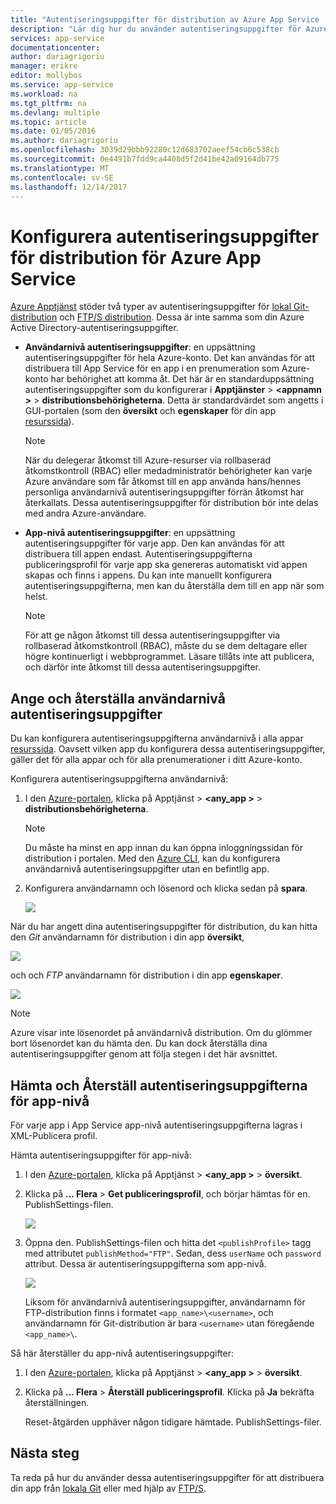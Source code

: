 ```yaml
---
title: "Autentiseringsuppgifter för distribution av Azure App Service | Microsoft Docs"
description: "Lär dig hur du använder autentiseringsuppgifter för Azure App Service-distribution."
services: app-service
documentationcenter: 
author: dariagrigoriu
manager: erikre
editor: mollybos
ms.service: app-service
ms.workload: na
ms.tgt_pltfrm: na
ms.devlang: multiple
ms.topic: article
ms.date: 01/05/2016
ms.author: dariagrigoriu
ms.openlocfilehash: 3039d29bbb92280c12d683702aeef54cb6c538cb
ms.sourcegitcommit: 0e4491b7fdd9ca4408d5f2d41be42a09164db775
ms.translationtype: MT
ms.contentlocale: sv-SE
ms.lasthandoff: 12/14/2017
---
```

# <a name="configure-deployment-credentials-for-azure-app-service"></a>Konfigurera autentiseringsuppgifter för distribution för Azure App Service
[Azure Apptjänst](http://go.microsoft.com/fwlink/?LinkId=529714) stöder två typer av autentiseringsuppgifter för [lokal Git-distribution](app-service-deploy-local-git.md) och [FTP/S distribution](app-service-deploy-ftp.md). Dessa är inte samma som din Azure Active Directory-autentiseringsuppgifter.

* **Användarnivå autentiseringsuppgifter**: en uppsättning autentiseringsuppgifter för hela Azure-konto. Det kan användas för att distribuera till App Service för en app i en prenumeration som Azure-konto har behörighet att komma åt. Det här är en standarduppsättning autentiseringsuppgifter som du konfigurerar i **Apptjänster** > **&lt;appnamn >** > **distributionsbehörigheterna**. Detta är standardvärdet som angetts i GUI-portalen (som den **översikt** och **egenskaper** för din app [resurssida](../azure-resource-manager/resource-group-portal.md#manage-resources)).

    > [!NOTE]
    > När du delegerar åtkomst till Azure-resurser via rollbaserad åtkomstkontroll (RBAC) eller medadministratör behörigheter kan varje Azure användare som får åtkomst till en app använda hans/hennes personliga användarnivå autentiseringsuppgifter förrän åtkomst har återkallats. Dessa autentiseringsuppgifter för distribution bör inte delas med andra Azure-användare.
    >
    >

* **App-nivå autentiseringsuppgifter**: en uppsättning autentiseringsuppgifter för varje app. Den kan användas för att distribuera till appen endast. Autentiseringsuppgifterna publiceringsprofil för varje app ska genereras automatiskt vid appen skapas och finns i appens. Du kan inte manuellt konfigurera autentiseringsuppgifterna, men kan du återställa dem till en app när som helst.

    > [!NOTE]
    > För att ge någon åtkomst till dessa autentiseringsuppgifter via rollbaserad åtkomstkontroll (RBAC), måste du se dem deltagare eller högre kontinuerligt i webbprogrammet. Läsare tillåts inte att publicera, och därför inte åtkomst till dessa autentiseringsuppgifter.
    >
    >

## <a name="userscope"></a>Ange och återställa användarnivå autentiseringsuppgifter

Du kan konfigurera autentiseringsuppgifterna användarnivå i alla appar [resurssida](../azure-resource-manager/resource-group-portal.md#manage-resources). Oavsett vilken app du konfigurera dessa autentiseringsuppgifter, gäller det för alla appar och för alla prenumerationer i ditt Azure-konto. 

Konfigurera autentiseringsuppgifterna användarnivå:

1. I den [Azure-portalen](https://portal.azure.com), klicka på Apptjänst >  **&lt;any_app >** > **distributionsbehörigheterna**.

    > [!NOTE]
    > Du måste ha minst en app innan du kan öppna inloggningssidan för distribution i portalen. Med den [Azure CLI](/cli/azure/webapp/deployment/user?view=azure-cli-latest#az_webapp_deployment_user_set), kan du konfigurera användarnivå autentiseringsuppgifter utan en befintlig app.

2. Konfigurera användarnamn och lösenord och klicka sedan på **spara**.

    ![](./media/app-service-deployment-credentials/deployment_credentials_configure.png)

När du har angett dina autentiseringsuppgifter för distribution, du kan hitta den *Git* användarnamn för distribution i din app **översikt**,

![](./media/app-service-deployment-credentials/deployment_credentials_overview.png)

och och *FTP* användarnamn för distribution i din app **egenskaper**.

![](./media/app-service-deployment-credentials/deployment_credentials_properties.png)

> [!NOTE]
> Azure visar inte lösenordet på användarnivå distribution. Om du glömmer bort lösenordet kan du hämta den. Du kan dock återställa dina autentiseringsuppgifter genom att följa stegen i det här avsnittet.
>
>  

## <a name="appscope"></a>Hämta och Återställ autentiseringsuppgifterna för app-nivå
För varje app i App Service app-nivå autentiseringsuppgifterna lagras i XML-Publicera profil.

Hämta autentiseringsuppgifter för app-nivå:

1. I den [Azure-portalen](https://portal.azure.com), klicka på Apptjänst >  **&lt;any_app >** > **översikt**.

2. Klicka på **... Flera** > **Get publiceringsprofil**, och börjar hämtas för en. PublishSettings-filen.

    ![](./media/app-service-deployment-credentials/publish_profile_get.png)

3. Öppna den. PublishSettings-filen och hitta det `<publishProfile>` tagg med attributet `publishMethod="FTP"`. Sedan, dess `userName` och `password` attribut.
Dessa är autentiseringsuppgifterna som app-nivå.

    ![](./media/app-service-deployment-credentials/publish_profile_editor.png)

    Liksom för användarnivå autentiseringsuppgifter, användarnamn för FTP-distribution finns i formatet `<app_name>\<username>`, och användarnamn för Git-distribution är bara `<username>` utan föregående `<app_name>\`.

Så här återställer du app-nivå autentiseringsuppgifter:

1. I den [Azure-portalen](https://portal.azure.com), klicka på Apptjänst >  **&lt;any_app >** > **översikt**.

2. Klicka på **... Flera** > **Återställ publiceringsprofil**. Klicka på **Ja** bekräfta återställningen.

    Reset-åtgärden upphäver någon tidigare hämtade. PublishSettings-filer.

## <a name="next-steps"></a>Nästa steg

Ta reda på hur du använder dessa autentiseringsuppgifter för att distribuera din app från [lokala Git](app-service-deploy-local-git.md) eller med hjälp av [FTP/S](app-service-deploy-ftp.md).
